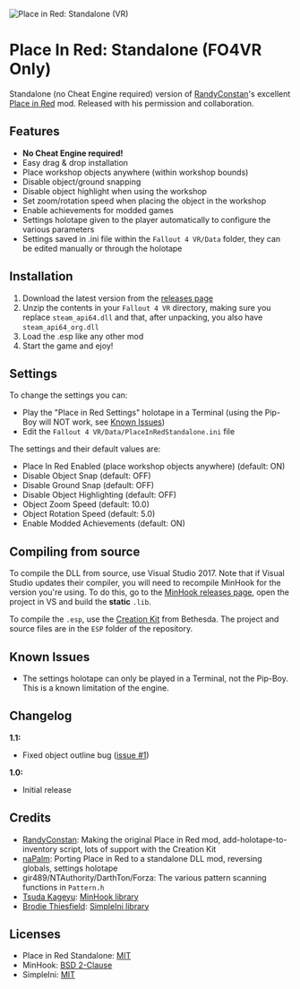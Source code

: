 ![Place in Red: Standalone (VR)](https://i.imgur.com/Neqr57p.jpg)

# Place In Red: Standalone (FO4VR Only)
Standalone (no Cheat Engine required) version of [RandyConstan](https://www.nexusmods.com/fallout4/users/29852470)'s excellent [Place in Red](https://www.nexusmods.com/fallout4/mods/28570/) mod.
Released with his permission and collaboration.

## Features
* **No Cheat Engine required!**
* Easy drag & drop installation
* Place workshop objects anywhere (within workshop bounds)
* Disable object/ground snapping
* Disable object highlight when using the workshop
* Set zoom/rotation speed when placing the object in the workshop
* Enable achievements for modded games
* Settings holotape given to the player automatically to configure the various parameters
* Settings saved in .ini file within the `Fallout 4 VR/Data` folder, they can be edited manually or through the holotape

## Installation
1. Download the latest version from the [releases page](https://github.com/napalm00/PlaceInRedStandalone/releases)
2. Unzip the contents in your `Fallout 4 VR` directory, making sure you replace `steam_api64.dll` and that, after unpacking, you also have `steam_api64_org.dll`
3. Load the .esp like any other mod
4. Start the game and ejoy!

## Settings
To change the settings you can:
* Play the "Place in Red Settings" holotape in a Terminal (using the Pip-Boy will NOT work, see [Known Issues](https://github.com/napalm00/PlaceInRedStandalone#known-issues))
* Edit the `Fallout 4 VR/Data/PlaceInRedStandalone.ini` file

The settings and their default values are:

* Place In Red Enabled (place workshop objects anywhere) (default: ON)
* Disable Object Snap (default: OFF)
* Disable Ground Snap (default: OFF)
* Disable Object Highlighting (default: OFF)
* Object Zoom Speed (default: 10.0)
* Object Rotation Speed (default: 5.0)
* Enable Modded Achievements (default: ON)


## Compiling from source
To compile the DLL from source, use Visual Studio 2017. 
Note that if Visual Studio updates their compiler, you will need to recompile MinHook for the version you're using.
To do this, go to the [MinHook releases page](https://github.com/TsudaKageyu/minhook/releases), open the project in VS and build the **static** `.lib`.

To compile the `.esp`, use the [Creation Kit](https://www.creationkit.com/fallout4/index.php?title=Main_Page) from Bethesda. The project and source files are in the `ESP` folder of the repository.

## Known Issues
* The settings holotape can only be played in a Terminal, not the Pip-Boy. This is a known limitation of the engine.

## Changelog
**1.1:**
* Fixed object outline bug ([issue #1](https://github.com/napalm00/PlaceInRedStandalone/issues/1))

**1.0:**
* Initial release

## Credits
* [RandyConstan](https://www.nexusmods.com/fallout4/users/29852470): Making the original Place in Red mod, add-holotape-to-inventory script, lots of support with the Creation Kit
* [naPalm](https://github.com/napalm00): Porting Place in Red to a standalone DLL mod, reversing globals, settings holotape
* gir489/NTAuthority/DarthTon/Forza: The various pattern scanning functions in `Pattern.h`
* [Tsuda Kageyu](https://github.com/TsudaKageyu): [MinHook library](https://github.com/TsudaKageyu/minhook)
* [Brodie Thiesfield](https://github.com/brofield): [SimpleIni library](https://github.com/brofield/simpleini)

## Licenses
* Place in Red Standalone: [MIT](https://opensource.org/licenses/MIT)
* MinHook: [BSD 2-Clause](https://opensource.org/licenses/BSD-2-Clause)
* SimpleIni: [MIT](https://opensource.org/licenses/MIT)
